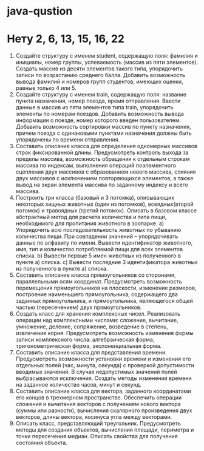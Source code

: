 # java-qustion
# Нету 2, 6, 13, 15, 16, 22
1.	Создайте структуру с именем student, содержащую поля: фамилия и инициалы, номер группы, успеваемость (массив из пяти элементов). Создать массив из десяти элементов такого типа, упорядочить записи по возрастанию среднего балла. Добавить возможность вывода фамилий и номеров групп студентов, имеющих оценки, равные только 4 или 5.
2.	Создайте структуру с именем train, содержащую поля: название пункта назначения, номер поезда, время отправления. Ввести данные в массив из пяти элементов типа train, упорядочить элементы по номерам поездов. Добавить возможность вывода информации о поезде, номер которого введен пользователем. Добавить возможность сортировки массив по пункту назначения, причем поезда с одинаковыми пунктами назначения должны быть упорядочены по времени отправления.
4.	Составить описание класса для определения одномерных массивов строк фиксированной длины. Предусмотреть контроль выхода за пределы массива, возможность обращения к отдельным строкам массива по индексам, выполнения операций поэлементного сцепления двух массивов с образованием нового массива, слияния двух массивов с исключением повторяющихся элементов, а также вывод на экран элемента массива по заданному индексу и всего массива.
5.	Построить три класса (базовый и 3 потомка), описывающих некоторых хищных животных (один из потомков), всеядных(второй потомок) и травоядных (третий потомок). Описать в базовом классе абстрактный метод для расчета количества и типа пищи, необходимого для пропитания животного в зоопарке.
a) Упорядочить всю последовательность животных по убыванию количества пищи. При совпадении значений – упорядочивать данные по алфавиту по имени. Вывести идентификатор животного, имя, тип и количество потребляемой пищи для всех элементов списка.
b) Вывести первые 5 имен животных из полученного в пункте а) списка.
c) Вывести последние 3 идентификатора животных из полученного в пункте а) списка.
7.	Составить описание класса прямоугольников со сторонами, параллельными осям координат. Предусмотреть возможность перемещения прямоугольников на плоскости, изменение размеров, построение наименьшего прямоугольника, содержащего два заданных прямоугольника, и прямоугольника, являющегося общей частью (пересечением) двух прямоугольников.
8.	Создать класс для хранения комплексных чисел. Реализовать операции над комплексными числами: сложение, вычитание, умножение, деление, сопряжение, возведение в степень, извлечение корня. Предусмотреть возможность изменения формы записи комплексного числа: алгебраическая форма, тригонометрическая форма, экспоненциальная форма.
9.	Составить описание класса для представления времени. Предусмотреть возможности установки времени и изменения его отдельных полей (час, минута, секунда) с проверкой допустимости вводимых значений. В случае недопустимых значений полей выбрасываются исключения. Создать методы изменения времени на заданное количество часов, минут и секунд.
10.	Составить описание класса для вектора, заданного координатами его концов в трехмерном пространстве. Обеспечить операции сложения и вычитания векторов с получением нового вектора (суммы или разности), вычисления скалярного произведения двух векторов, длины вектора, косинуса угла между векторами.
11.	Описать класс, представляющий треугольник. Предусмотреть методы для создания объектов, вычисления площади, периметра и точки пересечения медиан. Описать свойства для получения состояния объекта.
